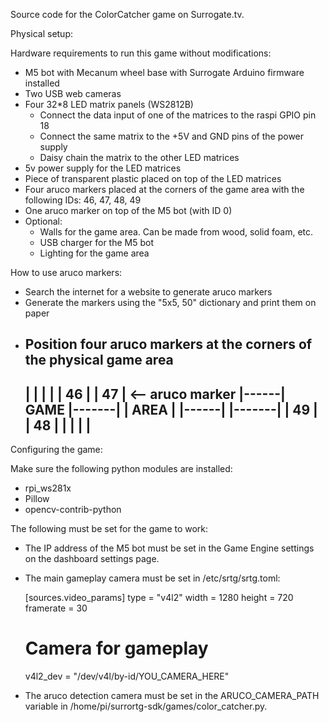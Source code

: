 Source code for the ColorCatcher game on Surrogate.tv.

Physical setup:

Hardware requirements to run this game without modifications:

* M5 bot with Mecanum wheel base with Surrogate Arduino firmware installed
* Two USB web cameras
* Four 32*8 LED matrix panels (WS2812B)
    * Connect the data input of one of the matrices to the raspi GPIO pin 18
    * Connect the same matrix to the +5V and GND pins of the power supply
    * Daisy chain the matrix to the other LED matrices
* 5v power supply for the LED matrices
* Piece of transparent plastic placed on top of the LED matrices
* Four aruco markers placed at the corners of the game area with the following
  IDs: 46, 47, 48, 49
* One aruco marker on top of the M5 bot (with ID 0)
* Optional:
    * Walls for the game area. Can be made from wood, solid foam, etc.
    * USB charger for the M5 bot
    * Lighting for the game area

How to use aruco markers:

* Search the internet for a website to generate aruco markers
* Generate the markers using the "5x5, 50" dictionary and print them on paper
* Position four aruco markers at the corners of the physical game area
    ------------------------------------
    |      |                   |       |
    |  46  |                   |  47   | <-- aruco marker
    |------|    GAME           |-------|
           |    AREA           |
    |------|                   |-------|
    |  49  |                   |  48   |
    |      |                   |       |
    ------------------------------------

Configuring the game:

Make sure the following python modules are installed:

* rpi_ws281x
* Pillow
* opencv-contrib-python

The following must be set for the game to work:

* The IP address of the M5 bot must be set in the Game Engine settings on the
  dashboard settings page.

* The main gameplay camera must be set in /etc/srtg/srtg.toml:

    [sources.video_params]
    type = "v4l2"
    width = 1280
    height = 720
    framerate = 30
    # Camera for gameplay
    v4l2_dev = "/dev/v4l/by-id/YOU_CAMERA_HERE"

* The aruco detection camera must be set in the ARUCO_CAMERA_PATH variable in
  /home/pi/surrortg-sdk/games/color_catcher.py.